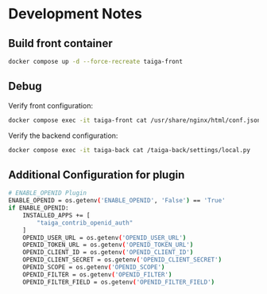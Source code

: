 # Development Notes

## Build front container

```bash
docker compose up -d --force-recreate taiga-front
```

## Debug

Verify front configuration:

```bash
docker compose exec -it taiga-front cat /usr/share/nginx/html/conf.json
```

Verify the backend configuration:
```bash
docker compose exec -it taiga-back cat /taiga-back/settings/local.py
```

## Additional Configuration for plugin
```bash
# ENABLE_OPENID Plugin
ENABLE_OPENID = os.getenv('ENABLE_OPENID', 'False') == 'True'
if ENABLE_OPENID:
    INSTALLED_APPS += [
        "taiga_contrib_openid_auth"
    ]
    OPENID_USER_URL = os.getenv('OPENID_USER_URL')
    OPENID_TOKEN_URL = os.getenv('OPENID_TOKEN_URL')
    OPENID_CLIENT_ID = os.getenv('OPENID_CLIENT_ID')
    OPENID_CLIENT_SECRET = os.getenv('OPENID_CLIENT_SECRET')
    OPENID_SCOPE = os.getenv('OPENID_SCOPE')
    OPENID_FILTER = os.getenv('OPENID_FILTER')
    OPENID_FILTER_FIELD = os.getenv('OPENID_FILTER_FIELD')
```